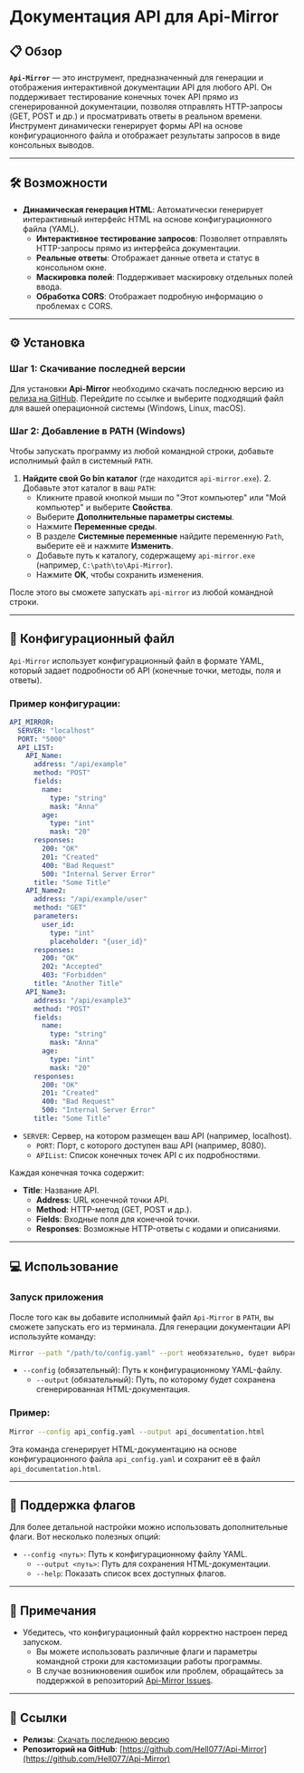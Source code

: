 # Документация API для Api-Mirror

## 📋 Обзор

**`Api-Mirror`** — это инструмент, предназначенный для генерации и отображения интерактивной документации API для любого API. Он поддерживает тестирование конечных точек API прямо из сгенерированной документации, позволяя отправлять HTTP-запросы (GET, POST и др.) и просматривать ответы в реальном времени. Инструмент динамически генерирует формы API на основе конфигурационного файла и отображает результаты запросов в виде консольных выводов.

---

## 🛠️ Возможности

- **Динамическая генерация HTML**: Автоматически генерирует интерактивный интерфейс HTML на основе конфигурационного файла (YAML).
  - **Интерактивное тестирование запросов**: Позволяет отправлять HTTP-запросы прямо из интерфейса документации.
  - **Реальные ответы**: Отображает данные ответа и статус в консольном окне.
  - **Маскировка полей**: Поддерживает маскировку отдельных полей ввода.
  - **Обработка CORS**: Отображает подробную информацию о проблемах с CORS.

---

## ⚙️ Установка

### Шаг 1: Скачивание последней версии

Для установки **Api-Mirror** необходимо скачать последнюю версию из [релиза на GitHub](https://github.com/Hell077/Api-Mirror/releases). Перейдите по ссылке и выберите подходящий файл для вашей операционной системы (Windows, Linux, macOS).

### Шаг 2: Добавление в PATH (Windows)

Чтобы запускать программу из любой командной строки, добавьте исполнимый файл в системный `PATH`.

1. **Найдите свой Go bin каталог** (где находится `api-mirror.exe`).
   2. Добавьте этот каталог в ваш `PATH`:
      - Кликните правой кнопкой мыши по "Этот компьютер" или "Мой компьютер" и выберите **Свойства**.
      - Выберите **Дополнительные параметры системы**.
      - Нажмите **Переменные среды**.
      - В разделе **Системные переменные** найдите переменную `Path`, выберите её и нажмите **Изменить**.
      - Добавьте путь к каталогу, содержащему `api-mirror.exe` (например, `C:\path\to\Api-Mirror`).
      - Нажмите **ОК**, чтобы сохранить изменения.

После этого вы сможете запускать `api-mirror` из любой командной строки.

---

## 📝 Конфигурационный файл

`Api-Mirror` использует конфигурационный файл в формате YAML, который задает подробности об API (конечные точки, методы, поля и ответы).

### Пример конфигурации:

```yaml
API_MIRROR:
  SERVER: "localhost"
  PORT: "5000"
  API_LIST:
    API_Name:
      address: "/api/example"
      method: "POST"
      fields:
        name:
          type: "string"
          mask: "Anna"
        age:
          type: "int"
          mask: "20"
      responses:
        200: "OK"
        201: "Created"
        400: "Bad Request"
        500: "Internal Server Error"
      title: "Some Title"
    API_Name2:
      address: "/api/example/user"
      method: "GET"
      parameters:
        user_id:
          type: "int"
          placeholder: "{user_id}"
      responses:
        200: "OK"
        202: "Accepted"
        403: "Forbidden"
      title: "Another Title"
    API_Name3:
      address: "/api/example3"
      method: "POST"
      fields:
        name:
          type: "string"
          mask: "Anna"
        age:
          type: "int"
          mask: "20"
      responses:
        200: "OK"
        201: "Created"
        400: "Bad Request"
        500: "Internal Server Error"
      title: "Some Title"

  ```

- `SERVER`: Сервер, на котором размещен ваш API (например, localhost).
  - `PORT`: Порт, с которого доступен ваш API (например, 8080).
  - `APIList`: Список конечных точек API с их подробностями.

Каждая конечная точка содержит:
- **Title**: Название API.
  - **Address**: URL конечной точки API.
  - **Method**: HTTP-метод (GET, POST и др.).
  - **Fields**: Входные поля для конечной точки.
  - **Responses**: Возможные HTTP-ответы с кодами и описаниями.

---

## 💻 Использование

### Запуск приложения

После того как вы добавите исполнимый файл `Api-Mirror` в `PATH`, вы сможете запускать его из терминала. Для генерации документации API используйте команду:

```bash
Mirror --path "/path/to/config.yaml" --port необязательно, будет выбран любой свободный
```

- `--config` (обязательный): Путь к конфигурационному YAML-файлу.
  - `--output` (обязательный): Путь, по которому будет сохранена сгенерированная HTML-документация.

### Пример:

```bash
Mirror --config api_config.yaml --output api_documentation.html
```

Эта команда сгенерирует HTML-документацию на основе конфигурационного файла `api_config.yaml` и сохранит её в файл `api_documentation.html`.

---

## 🔧 Поддержка флагов

Для более детальной настройки можно использовать дополнительные флаги. Вот несколько полезных опций:

- `--config <путь>`: Путь к конфигурационному файлу YAML.
  - `--output <путь>`: Путь для сохранения HTML-документации.
  - `--help`: Показать список всех доступных флагов.

---

## 📌 Примечания

- Убедитесь, что конфигурационный файл корректно настроен перед запуском.
  - Вы можете использовать различные флаги и параметры командной строки для кастомизации работы программы.
  - В случае возникновения ошибок или проблем, обращайтесь за поддержкой в репозиторий [Api-Mirror Issues](https://github.com/Hell077/Api-Mirror/issues).

---

## 🔗 Ссылки

- **Релизы**: [Скачать последнюю версию](https://github.com/Hell077/Api-Mirror/releases)
- **Репозиторий на GitHub**: [https://github.com/Hell077/Api-Mirror](https://github.com/Hell077/Api-Mirror)
